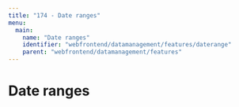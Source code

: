 ```yaml
---
title: "174 - Date ranges"
menu:
  main:
    name: "Date ranges"
    identifier: "webfrontend/datamanagement/features/daterange"
    parent: "webfrontend/datamanagement/features"
---
```

# Date ranges

